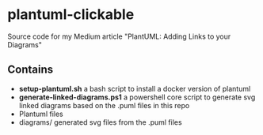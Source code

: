 # plantuml-clickable

Source code for my Medium article "PlantUML: Adding Links to your Diagrams"


## Contains

* **setup-plantuml.sh** a bash script to install a docker version of plantuml
* **generate-linked-diagrams.ps1** a powershell core script to generate svg linked diagrams based on the .puml files in this repo
* Plantuml files
* diagrams/ generated svg files from the .puml files
